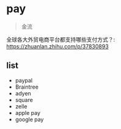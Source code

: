 # pay

> 金流

全球各大外贸电商平台都支持哪些支付方式？: https://zhuanlan.zhihu.com/p/37830893

## list

- paypal
- Braintree
- adyen
- square
- zelle
- apple pay
- google pay
